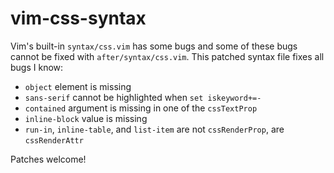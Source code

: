 vim-css-syntax
===============

Vim's built-in `syntax/css.vim` has some bugs and some of these bugs cannot be fixed with `after/syntax/css.vim`. This patched syntax file fixes all bugs I know:

  * `object` element is missing
  * `sans-serif` cannot be highlighted when `set iskeyword+=-`
  * `contained` argument is missing in one of the `cssTextProp`
  * `inline-block` value is missing
  * `run-in`, `inline-table`, and `list-item` are not `cssRenderProp`, are `cssRenderAttr`

Patches welcome!

